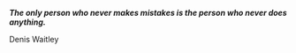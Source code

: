 _**The only person who never makes mistakes is the person who never does anything.**_

Denis Waitley